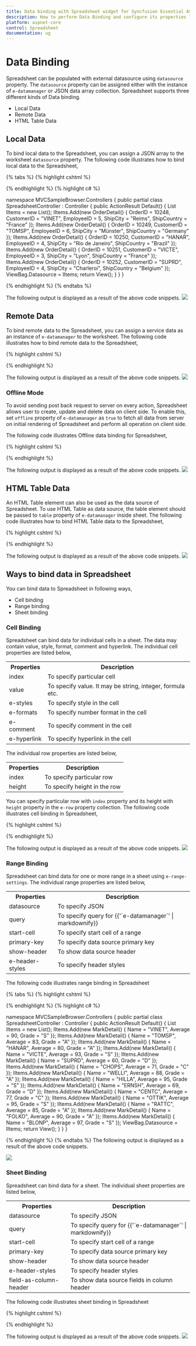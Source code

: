 ```yaml
---
title: Data binding with Spreadsheet widget for Syncfusion Essential ASP.NET Core
description: How to perform Data Binding and configure its properties like dataSource, query etc.
platform: aspnet-core
control: Spreadsheet
documentation: ug
---
```

# Data Binding

Spreadsheet can be populated with external datasource using `datasource` property. The `datasource` property can be assigned either with the instance of `e-datamanager` or JSON data array collection. Spreadsheet supports three different kinds of Data binding.

* Local Data
* Remote Data
* HTML Table Data

## Local Data

To bind local data to the Spreadsheet, you can assign a JSON array to the worksheet `datasource` property. The following code illustrates how to bind local data to the Spreadsheet,

{% tabs %}
{% highlight cshtml %}

<ej-spread-sheet id="Spreadsheet">
    <e-sheets>
        <e-sheet datasource="ViewBag.Datasource"></e-sheet>
    </e-sheets>
</ej-spread-sheet>
    
{% endhighlight %}
{% highlight c# %}

namespace MVCSampleBrowser.Controllers
{
    public partial class SpreadsheetController : Controller
    {
        public ActionResult Default()
        {
            List<OrderDetail> lItems = new List<OrderDetail>();
            lItems.Add(new OrderDetail() { OrderID = 10248, CustomerID = "VINET", EmployeeID = 5, ShipCity = "Reims", ShipCountry = "France" });
            lItems.Add(new OrderDetail() { OrderID = 10249, CustomerID = "TOMSP", EmployeeID = 6, ShipCity = "Münster", ShipCountry = "Germany" });
            lItems.Add(new OrderDetail() { OrderID = 10250, CustomerID = "HANAR", EmployeeID = 4, ShipCity = "Rio de Janeiro", ShipCountry = "Brazil" });
            lItems.Add(new OrderDetail() { OrderID = 10251, CustomerID = "VICTE", EmployeeID = 3, ShipCity = "Lyon", ShipCountry = "France" });
            lItems.Add(new OrderDetail() { OrderID = 10252, CustomerID = "SUPRD", EmployeeID = 4, ShipCity = "Charleroi", ShipCountry = "Belgium" });
            ViewBag.Datasource = lItems;
            return View();
        }
    }
}

{% endhighlight %}
{% endtabs %}

The following output is displayed as a result of the above code snippets.
![](Data-Binding_images/Data-Binding_img1.png)

## Remote Data

To bind remote data to the Spreadsheet, you can assign a service data as an instance of `e-datamanager` to the worksheet. The following code illustrates how to bind remote data to the Spreadsheet,

{% highlight cshtml %}

<ej-spread-sheet id="Spreadsheet" >
    <e-sheets>
        <e-sheet query="new ej.Query().select(['OrderID', 'CustomerID', 'EmployeeID', 'ShipCity', 'Freight'])
        .take(50)" primary-key="OrderID">
            <e-datamanager url="http://mvc.syncfusion.com/Services/Northwnd.svc/Orders/"></e-datamanager>
        </e-sheet>
    </e-sheets>
</ej-spread-sheet>
    
{% endhighlight %}

The following output is displayed as a result of the above code snippets.
![](Data-Binding_images/Data-Binding_img2.png)

### Offline Mode

To avoid sending post back request to server on every action, Spreadsheet allows user to create, update and delete data on client side. To enable this, set `offline` property of `e-datamanager` as `true` to fetch all data from server on initial rendering of Spreadsheet and perform all operation on client side.

The following code illustrates Offline data binding for Spreadsheet,

{% highlight cshtml %}

<ej-spread-sheet id="Spreadsheet" >
    <e-sheets>
        <e-sheet query="new ej.Query().select(['OrderID', 'CustomerID', 'EmployeeID', 'ShipCity', 'Freight'])
        .take(50)" primary-key="OrderID">
            <e-datamanager url="http://mvc.syncfusion.com/Services/Northwnd.svc/Orders/" offline="true"></e-datamanager>
        </e-sheet>
    </e-sheets>
</ej-spread-sheet>
    
{% endhighlight %}

The following output is displayed as a result of the above code snippets.
![](Data-Binding_images/Data-Binding_img2.png)

## HTML Table Data

An HTML Table element can also be used as the data source of Spreadsheet. To use HTML Table as data source, the table element should be passed to `table` property of `e-datamanager` inside sheet. The following code illustrates how to bind HTML Table data to the Spreadsheet,

{% highlight cshtml %}

<ej-spread-sheet id="Spreadsheet" >
    <e-sheets>
        <e-sheet show-header="false">
            <e-datamanager table="#_table1"></e-datamanager>
        </e-sheet>
    </e-sheets>
</ej-spread-sheet>

<script id="_table1" type="text/template">    
    <table id="Table1">
        <thead>
            <tr>
                <th>Laptop</th>
                <th>Model</th>
                <th>Price</th>
                <th>OS</th>
                <th>RAM</th>
                <th>ScreenSize</th>
            </tr>
        </thead>
        <tbody>
            <tr>
                <td>Dell Vostro</td>
                <td>2520</td>
                <td>39990</td>
                <td>Windows 8</td>
                <td>4GB</td>
                <td>15.6</td>
            </tr>
            <tr>
                <td>HP Pavilion Sleekbook</td>
                <td>14-B104AU</td>
                <td>22800</td>
                <td>Windows 8</td>
                <td>2GB</td>
                <td>14</td>
            </tr>
            <tr>
                <td>Sony Vaio</td>
                <td>E14A15</td>
                <td>42500</td>
                <td>Windows 7 Home Premium</td>
                <td>4GB DDR3 RAM</td>
                <td>14</td>
            </tr>
            <tr>
                <td>Lenovo</td>
                <td>Yoga 13</td>
                <td>57000</td>
                <td>Windows 8 RT</td>
                <td>2GB DDR3 RAM</td>
                <td>11.6</td>
            </tr>
            <tr>
                <td>Toshiba</td>
                <td>L850-Y3110</td>
                <td>57700</td>
                <td>Windows 8 SL</td>
                <td>8GB DDR3 RAM</td>
                <td>15.6</td>
            </tr>
        </tbody>
    </table>
</script>
{% endhighlight %}

The following output is displayed as a result of the above code snippets.
![](Data-Binding_images/Data-Binding_img3.png)

## Ways to bind data in Spreadsheet

You can bind data to Spreadsheet in following ways,

* Cell binding
* Range binding
* Sheet binding

### Cell Binding

Spreadsheet can bind data for individual cells in a sheet. The data may contain value, style, format, comment and hyperlink. The individual cell properties are listed below,

<table>
    <tr>
        <th>
            Properties
        </th>
        <th>
            Description
        </th>
    </tr>
    <tr>
        <td>
            index
        </td>
        <td>
            To specify particular cell
        </td>
    </tr>
    <tr>
        <td>
            value
        </td>
        <td>
            To specify value. It may be string, integer, formula etc.
        </td>
    </tr>
    <tr>
        <td>
            e-styles
        </td>
        <td>
            To specify style in the cell
        </td>
    </tr>
    <tr>
        <td>
            e-formats
        </td>
        <td>
            To specify number format in the cell
        </td>
    </tr>
    <tr>
        <td>
            e-comment
        </td>
        <td>
            To specify comment in the cell
        </td>
    </tr>
    <tr>        
        <td>
            e-hyperlink
        </td>
        <td>
            To specify hyperlink in the cell
        </td>
    </tr>
</table>

The individual row properties are listed below,

<table>
    <tr>
        <th>
            Properties
        </th>
        <th>
            Description
        </th>
    </tr>
    <tr>
        <td>
            index
        </td>
        <td>
            To specify particular row
        </td>
    </tr>
    <tr>
        <td>
            height
        </td>
        <td>
            To specify height in the row
        </td>
    </tr>
</table>

You can specify particular row with `index` property and its height with `height` property in the `e-row` property collection. The following code illustrates cell binding in Spreadsheet,

{% highlight cshtml %}

<ej-spread-sheet id="Spreadsheet">
    <e-sheets>
        <e-sheet>
            <e-rows>
                <e-row height="30">
                    <e-cells>
                        <e-cell value="Item Name">
                            <e-styles font-weight="bold" color="#FFFFFF" background-color="#428bca"></e-styles>
                        </e-cell>
                        <e-cell value="Quantity">
                            <e-styles font-weight="bold" color="#FFFFFF" background-color="#428bca"></e-styles>
                        </e-cell>
                        <e-cell value="Price">
                            <e-styles font-weight="bold" color="#FFFFFF" background-color="#428bca"></e-styles>
                        </e-cell>
                        <e-cell value="Amount">
                            <e-styles font-weight="bold" color="#FFFFFF" background-color="#428bca"></e-styles>
                        </e-cell>
                        <e-cell value="Stock Details">
                            <e-styles font-weight="bold" color="#FFFFFF" background-color="#428bca"></e-styles>
                        </e-cell>
                        <e-cell value="Website">
                            <e-styles font-weight="bold" color="#FFFFFF" background-color="#428bca"></e-styles>
                        </e-cell>
                    </e-cells>
                </e-row>
                <e-row>
                    <e-cells>
                        <e-cell value="Casual Shoes">
                            <e-comment value="Casual Footwears with wide variety of colors."></e-comment>
                        </e-cell>
                        <e-cell value="20" index="2">
                            <e-formats type="currency"></e-formats>
                        </e-cell>
                        <e-cell value="=B2*C2">
                            <e-formats type="currency"></e-formats>
                        </e-cell>
                        <e-cell value="OUT OF STOCK"></e-cell>
                        <e-cell value="Amazon">
                            <e-hyperlink web-addr="www.amazon.com"></e-hyperlink>
                        </e-cell>
                    </e-cells>
                </e-row>
                <e-row>
                    <e-cells>
                        <e-cell value="Sports Shoes">
                            <e-styles background-color="#E5F3FF"></e-styles>
                        </e-cell>
                        <e-cell value="20">
                            <e-styles background-color="#E5F3FF"></e-styles>
                        </e-cell>
                        <e-cell value="30">
                            <e-formats type="currency"></e-formats>
                            <e-styles background-color="#E5F3FF"></e-styles>
                        </e-cell>
                        <e-cell value="=B3*C3">
                            <e-formats type="currency"></e-formats>
                            <e-styles background-color="#E5F3FF"></e-styles>
                        </e-cell>
                        <e-cell value="IN STOCK">
                            <e-styles background-color="#E5F3FF"></e-styles>
                        </e-cell>
                        <e-cell value="AliExpress">
                            <e-hyperlink web-addr="www.aliexpress.com"></e-hyperlink>
                            <e-styles background-color="#E5F3FF"></e-styles>
                        </e-cell>
                    </e-cells>
                </e-row>
                <e-row>
                    <e-cells>
                        <e-cell value="Formal Shoes">
                            <e-comment value="Formal Footwears with wide range of sizes."></e-comment>
                        </e-cell>
                        <e-cell value="20"></e-cell>
                        <e-cell value="15">
                            <e-formats type="currency"></e-formats>
                        </e-cell>
                        <e-cell value="=B4*C4">
                            <e-formats type="currency"></e-formats>
                        </e-cell>
                        <e-cell value="OUT OF STOCK"></e-cell>
                        <e-cell value="Amazon">
                            <e-hyperlink web-addr="www.amazon.com"></e-hyperlink>
                        </e-cell>
                    </e-cells>
                </e-row>
                <e-row height="30" index="5">
                    <e-cells>
                        <e-cell>
                            <e-styles background-color="#428bca"></e-styles>
                        </e-cell>
                        <e-cell>
                            <e-styles background-color="#428bca"></e-styles>
                        </e-cell>
                        <e-cell value="Total Amount" index="2">
                            <e-styles font-weight="bold" color="#FFFFFF" background-color="#428bca"></e-styles>
                        </e-cell>
                        <e-cell value="=Sum(D2:D4)">
                            <e-formats type="currency"></e-formats>
                            <e-styles font-weight="bold" color="#FFFFFF" background-color="#428bca"></e-styles>
                        </e-cell>
                        <e-cell>
                            <e-styles background-color="#428bca"></e-styles>
                        </e-cell>
                        <e-cell>
                            <e-styles background-color="#428bca"></e-styles>
                        </e-cell>
                    </e-cells>
                </e-row>
            </e-rows>
        </e-sheet>
    </e-sheets>
</ej-spread-sheet>

{% endhighlight %}

The following output is displayed as a result of the above code snippets.
![](Data-Binding_images/Data-Binding_img4.png)

### Range Binding

Spreadsheet can bind data for one or more range in a sheet using `e-range-settings`. The individual range properties are listed below,

<table>
    <tr>
        <th>
            Properties
        </th>
        <th>
            Description
        </th>
    </tr>
    <tr>
        <td>
            datasource
        </td>
        <td>
            To specify JSON 
        </td>
    </tr>
    <tr>    
        <td>
            query
        </td>
        <td>
            To specify query for {{'`e-datamanager`' | markdownify}}
        </td>
    </tr>
    <tr>
        <td>    
            start-cell
        </td>
        <td>
            To specify start cell of a range
        </td>
    </tr>
    <tr>
        <td>
            primary-key
        </td>
        <td>
            To specify data source primary key
        </td>
    </tr>
    <tr>
        <td>
            show-header
        </td>
        <td>
            To show data source header
        </td>
    </tr>
    <tr>
        <td>
            e-header-styles
        </td>
        <td>
            To specify header styles
        </td>
    </tr>
</table>

The following code illustrates range binding in Spreadsheet

{% tabs %}
{% highlight cshtml %}

<ej-spread-sheet id="Spreadsheet">
    <e-sheets>
        <e-sheet>
            <e-range-settings>
                <e-range-setting datasource="ViewBag.Datasource" show-header="true" start-cell="C2">
                    <e-header-styles font-weight="bold"></e-header-styles>
                </e-range-setting>
            </e-range-settings>
        </e-sheet>
    </e-sheets>
</ej-spread-sheet>
    
{% endhighlight %}
{% highlight c# %}

namespace MVCSampleBrowser.Controllers
{
    public partial class SpreadsheetController : Controller
    {
        public ActionResult Default()
        {
            List<MarkDetail> lItems = new List<MarkDetail>();
            lItems.Add(new MarkDetail() { Name = "VINET", Average = 90, Grade = "S" });
            lItems.Add(new MarkDetail() { Name = "TOMSP", Average = 83, Grade = "A" });
            lItems.Add(new MarkDetail() { Name = "HANAR", Average = 80, Grade = "A" });
            lItems.Add(new MarkDetail() { Name = "VICTE", Average = 93, Grade = "S" });
            lItems.Add(new MarkDetail() { Name = "SUPRD", Average = 60, Grade = "D" });
            lItems.Add(new MarkDetail() { Name = "CHOPS", Average = 71, Grade = "C" });
            lItems.Add(new MarkDetail() { Name = "WELLI", Average = 88, Grade = "A" });
            lItems.Add(new MarkDetail() { Name = "HILLA", Average = 95, Grade = "S" });
            lItems.Add(new MarkDetail() { Name = "ERNSH", Average = 69, Grade = "D" });
            lItems.Add(new MarkDetail() { Name = "CENTC", Average = 77, Grade = "C" });
            lItems.Add(new MarkDetail() { Name = "OTTIK", Average = 95, Grade = "S" });
            lItems.Add(new MarkDetail() { Name = "RATTC", Average = 85, Grade = "A" });
            lItems.Add(new MarkDetail() { Name = "FOLKO", Average = 90, Grade = "A" });
            lItems.Add(new MarkDetail() { Name = "BLONP", Average = 97, Grade = "S" });
            ViewBag.Datasource = lItems;
            return View();
        }
    }
}

{% endhighlight %}
{% endtabs %}
The following output is displayed as a result of the above code snippets.

![](Data-Binding_images/Data-Binding_img5.png)

### Sheet Binding

Spreadsheet can bind data for a sheet. The individual sheet properties are listed below,

<table>
    <tr>
        <th>
            Properties
        </th>
        <th>
            Description
        </th>
    </tr>
    <tr>
        <td>
            datasource
        </td>
        <td>
            To specify JSON 
        </td>
    </tr>
    <tr>
        <td>
            query
        </td>
        <td>
            To specify query for {{'`e-datamanager`' | markdownify}}
        </td>
    </tr>
    <tr>
        <td>
            start-cell
        </td>
        <td>
            To specify start cell of a range
        </td>
    </tr>
    <tr>
        <td>
            primary-key
        </td>
        <td>
            To specify data source primary key
        </td>
    </tr>
    <tr>
        <td>
            show-header
        </td>
        <td>
            To show data source header
        </td>
    </tr>
    <tr>
        <td>
            e-header-styles
        </td>
        <td>
            To specify header styles
        </td>
    </tr>
    <tr>
        <td>
            field-as-column-header
        </td>
        <td>
            To show data source fields in column header
        </td>
    </tr>
</table>

The following code illustrates sheet binding in Spreadsheet

{% highlight cshtml %}

<ej-spread-sheet id="Spreadsheet">
    <e-sheets>
        <e-sheet query="new ej.Query().select(['OrderID', 'CustomerID', 'EmployeeID', 'ShipCity', 'Freight'])
        .take(50)" primary-key="OrderID" field-as-column-header="true">
            <e-datamanager url="http://mvc.syncfusion.com/Services/Northwnd.svc/Orders/"></e-datamanager>
        </e-sheet>
    </e-sheets>
</ej-spread-sheet>
    
{% endhighlight %}

The following output is displayed as a result of the above code snippets. 
![](Data-Binding_images/Data-Binding_img6.png)

